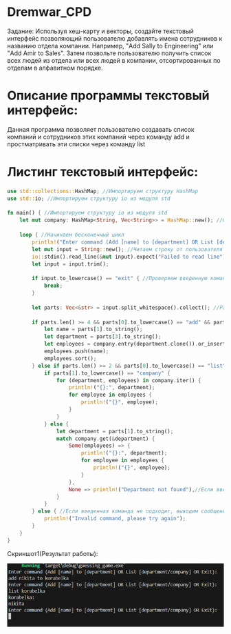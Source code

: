 # Dremwar_CPD
Задание: Используя хеш-карту и векторы, создайте текстовый интерфейс позволяющий пользователю добавлять имена сотрудников к названию отдела компании. Например, "Add Sally to Engineering" или "Add Amir to Sales". Затем позвольте пользователю получить список всех людей из отдела или всех людей в компании, отсортированных по отделам в алфавитном порядке.


# Описание программы текстовый интерфейс:
Данная программа позволяет пользователю создавать список компаний и сотрудников этих компаний через команду add и простматривать эти списки через команду list


# Листинг текстовый интерфейс:
```rs
use std::collections::HashMap; //Импортируем структуру HashMap
use std::io; //Импортируем структуру io из модуля std

fn main() { //Импортируем структуру io из модуля std
    let mut company: HashMap<String, Vec<String>> = HashMap::new(); //Создаем пустой хэшмап company, который будет хранить отделы компании и сотрудников в каждом отделе

    loop { //Начинаем бесконечный цикл
        println!("Enter command (Add [name] to [department] OR List [department/company] OR Exit):"); //Выводим приглашение для ввода команды
        let mut input = String::new(); //Читаем строку от пользователя и обрезаем пробельные символы
        io::stdin().read_line(&mut input).expect("Failed to read line");
        let input = input.trim();

        if input.to_lowercase() == "exit" { //Проверяем введенную команду: если пользователь ввел "exit", то заканчиваем цикл
            break;
        }

        let parts: Vec<&str> = input.split_whitespace().collect(); //Разбиваем введенную строку на части по пробелам и кладем в вектор parts

        if parts.len() >= 4 && parts[0].to_lowercase() == "add" && parts[2].to_lowercase() == "to" {  //Проверяем команду: если введено "add [name] to [department]" и длина parts >= 4, то добавляем сотрудника в отдел
            let name = parts[1].to_string();
            let department = parts[3].to_string();
            let employees = company.entry(department.clone()).or_insert(Vec::new());
            employees.push(name);
            employees.sort();
        } else if parts.len() >= 2 && parts[0].to_lowercase() == "list" {//Если введена команда "list [department/company]" и parts.len() >= 2, то выводим список сотрудников в указанном отделе или компании
            if parts[1].to_lowercase() == "company" {
                for (department, employees) in company.iter() {
                    println!("{}:", department);
                    for employee in employees {
                        println!("{}", employee);
                    }
                }
            } else {
                let department = parts[1].to_string();
                match company.get(&department) {
                    Some(employees) => {
                        println!("{}:", department);
                        for employee in employees {
                            println!("{}", employee);
                        }
                    },
                    None => println!("Department not found"),//Если введенная команда не подходит, выводим сообщение об ошибке
                }
            }
        } else { //Если введенная команда не подходит, выводим сообщение об ошибке
            println!("Invalid command, please try again");
        }
    }
}
```

Скриншот1(Результат работы):

![alt text](image.png)


